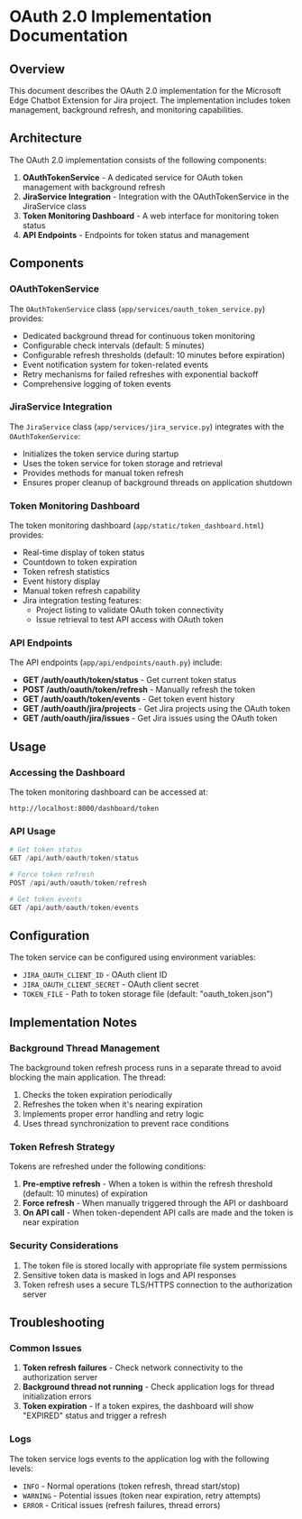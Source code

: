 # OAuth 2.0 Implementation Documentation

## Overview

This document describes the OAuth 2.0 implementation for the Microsoft Edge Chatbot Extension for Jira project.
The implementation includes token management, background refresh, and monitoring capabilities.

## Architecture

The OAuth 2.0 implementation consists of the following components:

1. **OAuthTokenService** - A dedicated service for OAuth token management with background refresh
2. **JiraService Integration** - Integration with the OAuthTokenService in the JiraService class
3. **Token Monitoring Dashboard** - A web interface for monitoring token status
4. **API Endpoints** - Endpoints for token status and management

## Components

### OAuthTokenService

The `OAuthTokenService` class (`app/services/oauth_token_service.py`) provides:

- Dedicated background thread for continuous token monitoring
- Configurable check intervals (default: 5 minutes)
- Configurable refresh thresholds (default: 10 minutes before expiration)
- Event notification system for token-related events
- Retry mechanisms for failed refreshes with exponential backoff
- Comprehensive logging of token events

### JiraService Integration

The `JiraService` class (`app/services/jira_service.py`) integrates with the `OAuthTokenService`:

- Initializes the token service during startup
- Uses the token service for token storage and retrieval
- Provides methods for manual token refresh
- Ensures proper cleanup of background threads on application shutdown

### Token Monitoring Dashboard

The token monitoring dashboard (`app/static/token_dashboard.html`) provides:

- Real-time display of token status
- Countdown to token expiration
- Token refresh statistics
- Event history display
- Manual token refresh capability
- Jira integration testing features:
  - Project listing to validate OAuth token connectivity
  - Issue retrieval to test API access with OAuth token

### API Endpoints

The API endpoints (`app/api/endpoints/oauth.py`) include:

- **GET /auth/oauth/token/status** - Get current token status
- **POST /auth/oauth/token/refresh** - Manually refresh the token
- **GET /auth/oauth/token/events** - Get token event history
- **GET /auth/oauth/jira/projects** - Get Jira projects using the OAuth token
- **GET /auth/oauth/jira/issues** - Get Jira issues using the OAuth token

## Usage

### Accessing the Dashboard

The token monitoring dashboard can be accessed at:
```
http://localhost:8000/dashboard/token
```

### API Usage

```python
# Get token status
GET /api/auth/oauth/token/status

# Force token refresh
POST /api/auth/oauth/token/refresh

# Get token events
GET /api/auth/oauth/token/events
```

## Configuration

The token service can be configured using environment variables:

- `JIRA_OAUTH_CLIENT_ID` - OAuth client ID
- `JIRA_OAUTH_CLIENT_SECRET` - OAuth client secret
- `TOKEN_FILE` - Path to token storage file (default: "oauth_token.json")

## Implementation Notes

### Background Thread Management

The background token refresh process runs in a separate thread to avoid blocking the main application. The thread:

1. Checks the token expiration periodically
2. Refreshes the token when it's nearing expiration
3. Implements proper error handling and retry logic
4. Uses thread synchronization to prevent race conditions

### Token Refresh Strategy

Tokens are refreshed under the following conditions:

1. **Pre-emptive refresh** - When a token is within the refresh threshold (default: 10 minutes) of expiration
2. **Force refresh** - When manually triggered through the API or dashboard
3. **On API call** - When token-dependent API calls are made and the token is near expiration

### Security Considerations

1. The token file is stored locally with appropriate file system permissions
2. Sensitive token data is masked in logs and API responses
3. Token refresh uses a secure TLS/HTTPS connection to the authorization server

## Troubleshooting

### Common Issues

1. **Token refresh failures** - Check network connectivity to the authorization server
2. **Background thread not running** - Check application logs for thread initialization errors
3. **Token expiration** - If a token expires, the dashboard will show "EXPIRED" status and trigger a refresh

### Logs

The token service logs events to the application log with the following levels:

- `INFO` - Normal operations (token refresh, thread start/stop)
- `WARNING` - Potential issues (token near expiration, retry attempts)
- `ERROR` - Critical issues (refresh failures, thread errors)
